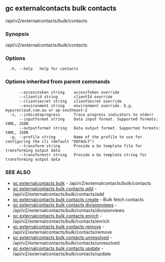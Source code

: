 ## gc externalcontacts bulk contacts

/api/v2/externalcontacts/bulk/contacts

### Synopsis

/api/v2/externalcontacts/bulk/contacts

### Options

```
  -h, --help   help for contacts
```

### Options inherited from parent commands

```
      --accesstoken string    accessToken override
      --clientid string       clientId override
      --clientsecret string   clientSecret override
      --environment string    environment override. E.g. mypurecloud.com.au or ap-southeast-2
  -i, --indicateprogress      Trace progress indicators to stderr
      --inputformat string    Data input format. Supported formats: YAML, JSON
      --outputformat string   Data output format. Supported formats: YAML, JSON
  -p, --profile string        Name of the profile to use for configuring the cli (default "DEFAULT")
      --transform string      Provide a Go template file for transforming output data
      --transformstr string   Provide a Go template string for transforming output data
```

### SEE ALSO

* [gc externalcontacts bulk](gc_externalcontacts_bulk.html)	 - /api/v2/externalcontacts/bulk/contacts
* [gc externalcontacts bulk contacts add](gc_externalcontacts_bulk_contacts_add.html)	 - /api/v2/externalcontacts/bulk/contacts/add
* [gc externalcontacts bulk contacts create](gc_externalcontacts_bulk_contacts_create.html)	 - Bulk fetch contacts
* [gc externalcontacts bulk contacts divisionviews](gc_externalcontacts_bulk_contacts_divisionviews.html)	 - /api/v2/externalcontacts/bulk/contacts/divisionviews
* [gc externalcontacts bulk contacts enrich](gc_externalcontacts_bulk_contacts_enrich.html)	 - /api/v2/externalcontacts/bulk/contacts/enrich
* [gc externalcontacts bulk contacts remove](gc_externalcontacts_bulk_contacts_remove.html)	 - /api/v2/externalcontacts/bulk/contacts/remove
* [gc externalcontacts bulk contacts unresolved](gc_externalcontacts_bulk_contacts_unresolved.html)	 - /api/v2/externalcontacts/bulk/contacts/unresolved
* [gc externalcontacts bulk contacts update](gc_externalcontacts_bulk_contacts_update.html)	 - /api/v2/externalcontacts/bulk/contacts/update


